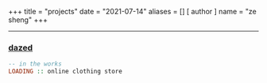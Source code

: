 +++
title = "projects"
date = "2021-07-14"
aliases = []
[ author ]
  name = "ze sheng"
+++

---

### [dazed](https://github.com/zes1092/dazed)
```hs
-- in the works
LOADING :: online clothing store
```

